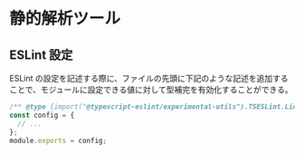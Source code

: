 # 静的解析ツール

<!-- START doctoc -->
<!-- END doctoc -->

## ESLint 設定

ESLint の設定を記述する際に、ファイルの先頭に下記のような記述を追加することで、モジュールに設定できる値に対して型補完を有効化することができる。

```js
/** @type {import("@typescript-eslint/experimental-utils").TSESLint.Linter.Config} */
const config = {
  // ...
};
module.exports = config;
```
